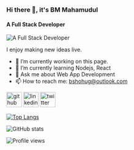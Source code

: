 ### Hi there 👋, it's BM Mahamudul
#### A Full Stack Developer
![A Full Stack Developer](https://pbs.twimg.com/profile_images/1640708062217650182/UOoGgUix_400x400.jpg)

I enjoy making new ideas live. 

- 🔭 I’m currently working on this page. 
- 🌱 I’m currently learning Nodejs, React 
- 💬 Ask me about Web App Development 
- 📫 How to reach me: bshohug@outlook.com 


[<img src='https://cdn.jsdelivr.net/npm/simple-icons@3.0.1/icons/github.svg' alt='github' height='40'>](https://github.com/bshohug)  [<img src='https://cdn.jsdelivr.net/npm/simple-icons@3.0.1/icons/linkedin.svg' alt='linkedin' height='40'>](https://www.linkedin.com/in/bshohug/)  [<img src='https://cdn.jsdelivr.net/npm/simple-icons@3.0.1/icons/twitter.svg' alt='twitter' height='40'>](https://twitter.com/bshohug)  

[![Top Langs](https://github-readme-stats.vercel.app/api/top-langs/?username=bshohug)](https://github.com/anuraghazra/github-readme-stats)

![GitHub stats](https://github-readme-stats.vercel.app/api?username=bshohug&show_icons=true&count_private=true)  

![Profile views](https://gpvc.arturio.dev/bshohug)  
